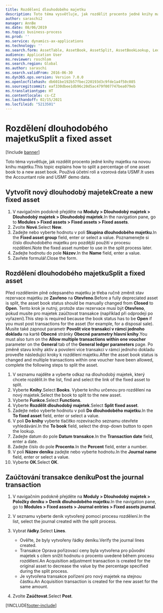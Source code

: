 ```yaml
---
title: Rozdělení dlouhodobého majetku
description: Toto téma vysvětluje, jak rozdělit procento jedné knihy majetku na novou knihu majetku.
author: saraschi2
manager: AnnBe
ms.date: 08/06/2019
ms.topic: business-process
ms.prod: ''
ms.service: dynamics-ax-applications
ms.technology: ''
ms.search.form: AssetTable, AssetBook, AssetSplit, AssetBookLookup, LedgerJournalTable, LedgerJournalTransAsset
audience: Application User
ms.reviewer: roschlom
ms.search.region: Global
ms.author: saraschi
ms.search.validFrom: 2016-06-30
ms.dyn365.ops.version: Version 7.0.0
ms.openlocfilehash: db601be192b57fbec220193d3c9fde1a4f50c085
ms.sourcegitcommit: eaf330dbee1db96c20d5ac479f007747bea079eb
ms.translationtype: HT
ms.contentlocale: cs-CZ
ms.lasthandoff: 02/15/2021
ms.locfileid: "5213501"
---
```

# <a name="split-a-fixed-asset"></a><span data-ttu-id="c8f16-103">Rozdělení dlouhodobého majetku</span><span class="sxs-lookup"><span data-stu-id="c8f16-103">Split a fixed asset</span></span>

[!include [banner](../../includes/banner.md)]

<span data-ttu-id="c8f16-104">Toto téma vysvětluje, jak rozdělit procento jedné knihy majetku na novou knihu majetku.</span><span class="sxs-lookup"><span data-stu-id="c8f16-104">This topic explains how to split a percentage of one asset book to a new asset book.</span></span> <span data-ttu-id="c8f16-105">Používá účetní roli a vzorová data USMF.</span><span class="sxs-lookup"><span data-stu-id="c8f16-105">It uses the Accountant role and USMF demo data.</span></span>

## <a name="create-a-new-fixed-asset"></a><span data-ttu-id="c8f16-106">Vytvořit nový dlouhodobý majetek</span><span class="sxs-lookup"><span data-stu-id="c8f16-106">Create a new fixed asset</span></span>

1. <span data-ttu-id="c8f16-107">V navigačním podokně přejděte na **Moduly \> Dlouhodobý majetek \> Dlouhodobý majetek \> Dlouhodobý majetek**.</span><span class="sxs-lookup"><span data-stu-id="c8f16-107">In the navigation pane, go to **Modules \> Fixed assets \> Fixed assets \> Fixed assets**.</span></span>
2. <span data-ttu-id="c8f16-108">Zvolte **Nové**.</span><span class="sxs-lookup"><span data-stu-id="c8f16-108">Select **New**.</span></span>
3. <span data-ttu-id="c8f16-109">Zadejte nebo vyberte hodnotu v poli **Skupina dlouhodobého majetku**.</span><span class="sxs-lookup"><span data-stu-id="c8f16-109">In the **Fixed asset group** field, enter or select a value.</span></span> <span data-ttu-id="c8f16-110">Poznamenejte si číslo dlouhodobého majetku pro pozdější použití v procesu rozdělení.</span><span class="sxs-lookup"><span data-stu-id="c8f16-110">Note the fixed asset number to use in the split process later.</span></span>
4. <span data-ttu-id="c8f16-111">Zadejte hodnotu do pole **Název**.</span><span class="sxs-lookup"><span data-stu-id="c8f16-111">In the **Name** field, enter a value.</span></span>
5. <span data-ttu-id="c8f16-112">Zavřete formulář.</span><span class="sxs-lookup"><span data-stu-id="c8f16-112">Close the form.</span></span>

## <a name="split-a-fixed-asset"></a><span data-ttu-id="c8f16-113">Rozdělení dlouhodobého majetku</span><span class="sxs-lookup"><span data-stu-id="c8f16-113">Split a fixed asset</span></span>

<span data-ttu-id="c8f16-114">Před rozdělením plně odepsaného majetku je třeba ručně změnit stav rezervace majetku ze **Zavřeno** na **Otevřeno**.</span><span class="sxs-lookup"><span data-stu-id="c8f16-114">Before a fully depreciated asset is split, the asset book status should be manually changed from **Closed** to **Open**.</span></span> <span data-ttu-id="c8f16-115">Tento krok je nutný, protože stav rezervace musí být **Otevřeno**, pokud musíte pro majetek zaúčtovat transakce (například při odprodeji po vyřazení).</span><span class="sxs-lookup"><span data-stu-id="c8f16-115">This step is required because the book status has to be **Open** if you must post transactions for the asset (for example, for a disposal sale).</span></span> <span data-ttu-id="c8f16-116">Musíte také zapnout parametr **Povolit více transakcí v rámci jednoho dokladu** na kartě **Obecné** stránky **Obecné parametry hlavní knihy**.</span><span class="sxs-lookup"><span data-stu-id="c8f16-116">You must also turn on the **Allow multiple transactions within one voucher** parameter on the **General** tab of the **General ledger parameters** page.</span></span> <span data-ttu-id="c8f16-117">Po změně stavu knihy aktiv a povolení více transakcí v rámci jednoho dokladu proveďte následující kroky k rozdělení majetku.</span><span class="sxs-lookup"><span data-stu-id="c8f16-117">After the asset book status is changed and multiple transactions within one voucher have been allowed, complete the following steps to split the asset.</span></span>

1. <span data-ttu-id="c8f16-118">V seznamu najděte a vyberte odkaz na dlouhodobý majetek, který chcete rozdělit.</span><span class="sxs-lookup"><span data-stu-id="c8f16-118">In the list, find and select the link of the fixed asset to split.</span></span>
2. <span data-ttu-id="c8f16-119">Vyberte **Knihy**.</span><span class="sxs-lookup"><span data-stu-id="c8f16-119">Select **Books**.</span></span> <span data-ttu-id="c8f16-120">Vyberte knihu určenou pro rozdělení na nový majetek.</span><span class="sxs-lookup"><span data-stu-id="c8f16-120">Select the book to split to the new asset.</span></span>
3. <span data-ttu-id="c8f16-121">Vyberte **Funkce**.</span><span class="sxs-lookup"><span data-stu-id="c8f16-121">Select **Functions**.</span></span>
4. <span data-ttu-id="c8f16-122">Vyberte **Rozdělit dlouhodobý majetek**.</span><span class="sxs-lookup"><span data-stu-id="c8f16-122">Select **Split fixed asset**.</span></span>
5. <span data-ttu-id="c8f16-123">Zadejte nebo vyberte hodnotu v poli **Do dlouhodobého majetku**.</span><span class="sxs-lookup"><span data-stu-id="c8f16-123">In the **To fixed asset** field, enter or select a value.</span></span>
6. <span data-ttu-id="c8f16-124">V poli **Do knihy** vyberte tlačítko rozevíracího seznamu otevřete vyhledávání.</span><span class="sxs-lookup"><span data-stu-id="c8f16-124">In the **To book** field, select the drop-down button to open the lookup.</span></span>
7. <span data-ttu-id="c8f16-125">Zadejte datum do pole **Datum transakce**.</span><span class="sxs-lookup"><span data-stu-id="c8f16-125">In the **Transaction date** field, enter a date.</span></span>
8. <span data-ttu-id="c8f16-126">Zadejte číslo do pole **Procento**.</span><span class="sxs-lookup"><span data-stu-id="c8f16-126">In the **Percent** field, enter a number.</span></span>
9. <span data-ttu-id="c8f16-127">V poli **Název deníku** zadejte nebo vyberte hodnotu.</span><span class="sxs-lookup"><span data-stu-id="c8f16-127">In the **Journal name** field, enter or select a value.</span></span>
10. <span data-ttu-id="c8f16-128">Vyberte **OK**.</span><span class="sxs-lookup"><span data-stu-id="c8f16-128">Select **OK**.</span></span>

## <a name="post-the-journal-transaction"></a><span data-ttu-id="c8f16-129">Zaúčtování transakce deníku</span><span class="sxs-lookup"><span data-stu-id="c8f16-129">Post the journal transaction</span></span>

1. <span data-ttu-id="c8f16-130">V navigačním podokně přejděte na **Moduly \> Dlouhodobý majetek \> Položky deníku \> Deník dlouhodobého majetku**.</span><span class="sxs-lookup"><span data-stu-id="c8f16-130">In the navigation pane, go to **Modules \> Fixed assets \> Journal entries \> Fixed assets journal**.</span></span>
2. <span data-ttu-id="c8f16-131">V seznamu vyberte deník vytvořený pomocí procesu rozdělení.</span><span class="sxs-lookup"><span data-stu-id="c8f16-131">In the list, select the journal created with the split process.</span></span>
3. <span data-ttu-id="c8f16-132">Vybrat **řádky**.</span><span class="sxs-lookup"><span data-stu-id="c8f16-132">Select **Lines**.</span></span>

    - <span data-ttu-id="c8f16-133">Ověřte, že byly vytvořeny řádky deníku.</span><span class="sxs-lookup"><span data-stu-id="c8f16-133">Verify the journal lines created.</span></span>
    - <span data-ttu-id="c8f16-134">Transakce Oprava pořizovací ceny byla vytvořena pro původní majetek s cílem snížit hodnotu o procento uvedené během procesu rozdělení.</span><span class="sxs-lookup"><span data-stu-id="c8f16-134">An Acquisition adjustment transaction is created for the original asset to decrease the value by the percentage specified during the split process.</span></span>
    - <span data-ttu-id="c8f16-135">Je vytvořena transakce pořízení pro nový majetek na stejnou částku.</span><span class="sxs-lookup"><span data-stu-id="c8f16-135">An Acquisition transaction is created for the new asset for the same amount.</span></span>

4. <span data-ttu-id="c8f16-136">Zvolte **Zaúčtovat**.</span><span class="sxs-lookup"><span data-stu-id="c8f16-136">Select **Post**.</span></span>


[!INCLUDE[footer-include](../../../includes/footer-banner.md)]